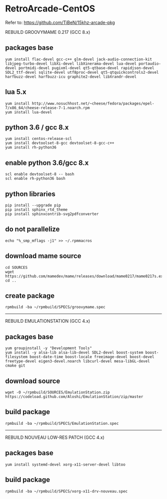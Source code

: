 # RetroArcade-CentOS
Refer to: https://github.com/TiBeN/15khz-arcade-pkg

REBUILD GROOVYMAME 0.217 (GCC 8.x)

## packages base
```
yum install flac-devel gcc-c++ glm-devel jack-audio-connection-kit libjpeg-turbo-devel libXi-devel libXinerama-devel lua-devel portaudio-devel portmidi-devel pugixml-devel qt5-qtbase-devel rapidjson-devel SDL2_ttf-devel sqlite-devel utf8proc-devel qt5-qtquickcontrols2-devel harfbuzz-devel harfbuzz-icu graphite2-devel libXrandr-devel
```

## lua 5.x
```
yum install http://www.nosuchhost.net/~cheese/fedora/packages/epel-7/x86_64/cheese-release-7-1.noarch.rpm
yum install lua-devel
```

## python 3.6 / gcc 8.x
```
yum install centos-release-scl
yum install devtoolset-8-gcc devtoolset-8-gcc-c++
yum install rh-python36
```

## enable python 3.6/gcc 8.x
```
scl enable devtoolset-8 -- bash
scl enable rh-python36 bash
```

## python libraries
```
pip install --upgrade pip
pip install sphinx_rtd_theme
pip install sphinxcontrib-svg2pdfconverter
```

## do not parallelize
```
echo "%_smp_mflags -j1" >> ~/.rpmmacros
```

## download mame source
```
cd SOURCES
wget https://github.com/mamedev/mame/releases/download/mame0217/mame0217s.exe
cd ..
```

## create package
```
rpmbuild -ba ~/rpmbuild/SPECS/groovymame.spec
```

--------------------

REBUILD EMULATIONSTATION (GCC 4.x)

## packages base
```
yum groupinstall -y "Development Tools"
yum install -y alsa-lib alsa-lib-devel SDL2-devel boost-system boost-filesystem boost-date-time boost-locale freeimage-devel boost-devel freetype-devel eigen3-devel.noarch libcurl-devel mesa-libGL-devel cmake git
```

## download source
```
wget -O ~/rpmbuild/SOURCES/EmulationStation.zip https://codeload.github.com/Aloshi/EmulationStation/zip/master
```

## build package
```
rpmbuild -ba ~/rpmbuild/SPECS/EmulationStation.spec
```

--------------------------------------

REBUILD NOUVEAU LOW-RES PATCH (GCC 4.x)

## packages base
```
yum install systemd-devel xorg-x11-server-devel libtoo
```

## build package
```
rpmbuild -ba ~/rpmbuild/SPECS/xorg-x11-drv-nouveau.spec
```



